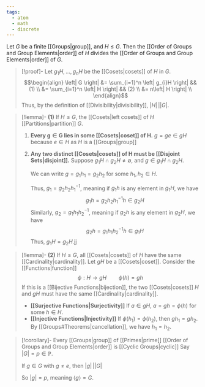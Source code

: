 ```yaml
---
tags:
  - atom
  - math
  - discrete
---
```

Let $G$ be a finite [[Groups|group]], and $H \le G$. Then the [[Order of Groups and Group Elements|order]] of $H$ divides the [[Order of Groups and Group Elements|order]] of $G$.

> [!proof]-
> Let $g_{1}H, \dots, g_{n}H$ be the [[Cosets|cosets]] of $H$ in $G$.
> $$\begin{align}
> 	 \left| G \right| &= \sum_{i=1}^n \left| g_{i}H \right| && (1) \\
> 	 &= \sum_{i=1}^n \left| H \right| && (2) \\
> 	 &= n\left| H \right| \\
> \end{align}$$
> Thus, by the definition of [[Divisibility|divisibility]], $\left| H \right| \,{\big|} \left| G \right|$.

> [!lemma]- $\mathbf{(1)}$ If $H \le G$, the [[Cosets|left cosets]] of $H$ [[Partitions|partition]] $G$.
> 1. **Every $\mathbf{g\in G}$ lies in some [[Cosets|coset]] of $\mathbf{H}$.**
> $g = ge \in gH$ because $e \in H$ as $H$ is a [[Groups|group]]
> 
> 2. **Any two distinct [[Cosets|cosets]] of $\mathbf{H}$ must be [[Disjoint Sets|disjoint]].**
>    Suppose $g_{1}H \cap g_{2}H \ne \emptyset$, and $g \in g_{1}H \cap g_{2}H$.
> 
>    We can write $g = g_{1}h_{1}=g_{2}h_{2}$ for some $h_{1},h_{2} \in H$.
> 
>    Thus, $g_{1} = g_{2}h_{2}h_{1}^{-1}$, meaning if $g_{1}h$ is any element in $g_{1}H$, we have
> $$g_{1}h = g_{2}h_{2}h_{1}^{-1}h \in g_{2}H$$
>    Similarly, $g_{2} = g_{1}h_{1}h_{2}^{-1}$, meaning if $g_{2}h$ is any element in $g_{2}H$, we have
> $$g_{2}h = g_{1}h_{1}h_{2}^{-1}h \in g_{1}H$$
>    Thus, $g_{1}H=g_{2}H$.jj

> [!lemma]- $\mathbf{(2)}$ If $H \le G$, all [[Cosets|cosets]] of $H$ have the same [[Cardinality|cardinality]].
> Let $gH$ be a [[Cosets|coset]]. Consider the [[Functions|function]]
> $$\phi: H \to gH \hspace{2em} \phi(h) = gh$$
> If this is a [[Bijective Functions|bijection]], the two [[Cosets|cosets]] $H$ and $gH$ must have the same [[Cardinality|cardinality]]. 
> 
> - **[[Surjective Functions|Surjectivity]]**
>   If $a \in gH$, $a = gh = \phi(h)$ for some $h \in H$.
> - **[[Injective Functions|Injectivity]]**
>   If $\phi(h_{1}) = \phi(h_{2})$, then $gh_{1} = gh_{2}$. By [[Groups#Theorems|cancellation]], we have $h_{1} = h_{2}$.

> [!corollary]- Every [[Groups|group]] of [[Primes|prime]] [[Order of Groups and Group Elements|order]] is [[Cyclic Groups|cyclic]]
> Say $\left| G \right| = p \in \mathbb{P}$.
> 
> If $g \in G$ with $g \ne e$, then $\left| g \right| \,{\big|} \left| G \right|$
> 
> So $\left| g \right| = p$, meaning $\left< g \right> = G$.